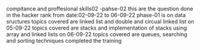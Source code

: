compitance and proffesional skills02 -pahse-02 this are the question done in the hacker rank from date:02-09-22 to 06-09-22
phase-01 is on data sructures
topics covered are linked list and double and circual linked list
on 05-09-22 topics covered are stacks and implementation of stacks using array and linked lists
on 06-09-22 topics covered are queues, searching and sorting techniques
completed the training
